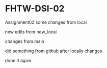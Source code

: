 # FHTW-DSI-02
 Assignment02
some changes from local

new edits from new_local

changes from main

did something from github after locally changes

done it again